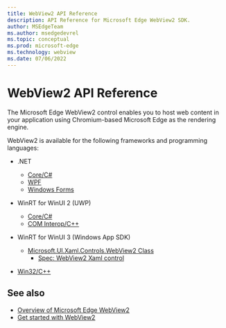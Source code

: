 ```yaml
---
title: WebView2 API Reference
description: API Reference for Microsoft Edge WebView2 SDK.
author: MSEdgeTeam
ms.author: msedgedevrel
ms.topic: conceptual
ms.prod: microsoft-edge
ms.technology: webview
ms.date: 07/06/2022
---
```

# WebView2 API Reference

The Microsoft Edge WebView2 control enables you to host web content in your application using Chromium-based Microsoft Edge as the rendering engine.

WebView2 is available for the following frameworks and programming languages:

* .NET
   * [Core/C#](/dotnet/api/microsoft.web.webview2.core)
   * [WPF](/dotnet/api/microsoft.web.webview2.wpf)
   * [Windows Forms](/dotnet/api/microsoft.web.webview2.winforms)

* WinRT for WinUI 2 (UWP)
   * [Core/C#](/microsoft-edge/webview2/reference/winrt/microsoft_web_webview2_core/index)
   * [COM Interop/C++](/microsoft-edge/webview2/reference/winrt/interop/index)

* WinRT for WinUI 3 (Windows App SDK)
   * [Microsoft.UI.Xaml.Controls.WebView2 Class](https://docs.microsoft.com/windows/windows-app-sdk/api/winrt/microsoft.ui.xaml.controls.webview2)
      * [Spec: WebView2 Xaml control](https://github.com/microsoft/microsoft-ui-xaml-specs/blob/master/active/WebView2/WebView2_spec.md)<!-- changing master to main doesn't work 5/19/2022 -->

* [Win32/C++](/microsoft-edge/webview2/reference/win32/index)


<!-- ====================================================================== -->
## See also

* [Overview of Microsoft Edge WebView2](index.md)
* [Get started with WebView2](get-started/get-started.md)
